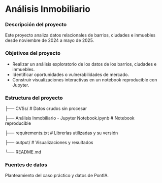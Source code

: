 # Análisis Inmobiliario

### Descripción del proyecto
Este proyecto analiza datos relacionales de barrios, ciudades e inmuebles desde noviembre de 2024 a mayo de 2025.

### Objetivos del proyecto
- Realizar un análisis exploratorio de los datos de los barrios, ciudades e inmuebles.
- Identificar oportunidades o vulnerabilidades de mercado.
- Construir visualizaciones interactivas en un notebook reproducible con Jupyter.

### Estructura del proyecto
├── CVSs/ # Datos crudos sin procesar

├── Análisis Inmobiliario - Jupyter Notebook.ipynb # Notebook reproducible

├── requirements.txt # Librerías utilizadas y su versión

├── output/ # Visualizaciones y resultados

└── README.md

### Fuentes de datos
Planteamiento del caso práctico y datos de PontIA.

